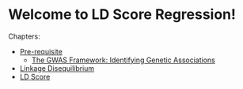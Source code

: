 # Welcome to LD Score Regression!

Chapters:

-   [Pre-requisite](chapters/Pre-requisite)
    -   [The GWAS Framework: Identifying Genetic
        Associations](chapters/Pre-requisite/GWAS-BASICS)
-   [Linkage Disequilibrium](chapters/LD)
-   [LD Score](chapters/LD-Score)
